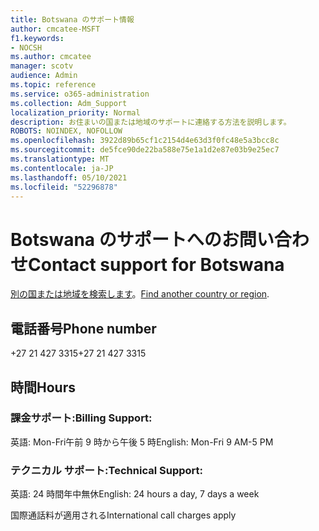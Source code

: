 ```yaml
---
title: Botswana のサポート情報
author: cmcatee-MSFT
f1.keywords:
- NOCSH
ms.author: cmcatee
manager: scotv
audience: Admin
ms.topic: reference
ms.service: o365-administration
ms.collection: Adm_Support
localization_priority: Normal
description: お住まいの国または地域のサポートに連絡する方法を説明します。
ROBOTS: NOINDEX, NOFOLLOW
ms.openlocfilehash: 3922d89b65cf1c2154d4e63d3f0fc48e5a3bcc8c
ms.sourcegitcommit: de5fce90de22ba588e75e1a1d2e87e03b9e25ec7
ms.translationtype: MT
ms.contentlocale: ja-JP
ms.lasthandoff: 05/10/2021
ms.locfileid: "52296878"
---
```

# <a name="contact-support-for-botswana"></a><span data-ttu-id="72afb-103">Botswana のサポートへのお問い合わせ</span><span class="sxs-lookup"><span data-stu-id="72afb-103">Contact support for Botswana</span></span>

<span data-ttu-id="72afb-104">[別の国または地域を検索します](../../business-video/get-help-support.md)。</span><span class="sxs-lookup"><span data-stu-id="72afb-104">[Find another country or region](../../business-video/get-help-support.md).</span></span>

## <a name="phone-number"></a><span data-ttu-id="72afb-105">電話番号</span><span class="sxs-lookup"><span data-stu-id="72afb-105">Phone number</span></span>
<span data-ttu-id="72afb-106">+27 21 427 3315</span><span class="sxs-lookup"><span data-stu-id="72afb-106">+27 21 427 3315</span></span>

## <a name="hours"></a><span data-ttu-id="72afb-107">時間</span><span class="sxs-lookup"><span data-stu-id="72afb-107">Hours</span></span>
### <a name="billing-support"></a><span data-ttu-id="72afb-108">課金サポート:</span><span class="sxs-lookup"><span data-stu-id="72afb-108">Billing Support:</span></span>

<span data-ttu-id="72afb-109">英語: Mon-Fri午前 9 時から午後 5 時</span><span class="sxs-lookup"><span data-stu-id="72afb-109">English: Mon-Fri 9 AM-5 PM</span></span>

### <a name="technical-support"></a><span data-ttu-id="72afb-110">テクニカル サポート:</span><span class="sxs-lookup"><span data-stu-id="72afb-110">Technical Support:</span></span>

<span data-ttu-id="72afb-111">英語: 24 時間年中無休</span><span class="sxs-lookup"><span data-stu-id="72afb-111">English: 24 hours a day, 7 days a week</span></span>

<span data-ttu-id="72afb-112">国際通話料が適用される</span><span class="sxs-lookup"><span data-stu-id="72afb-112">International call charges apply</span></span>
